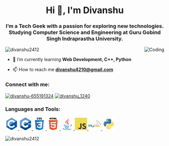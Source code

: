 <h1 align="center">Hi 👋, I'm Divanshu</h1>
<h3 align="center">I’m a Tech Geek with a passion for exploring new technologies. Studying Computer Science and Engineering at Guru Gobind Singh Indraprastha University.</h3>
<img align="right" alt="Coding" width"400" src="https://t4.ftcdn.net/jpg/08/70/32/31/240_F_870323199_ajFBiDNHIlYPyy5Hdl0BOXuLFqLsirD6.jpg">

<p align="left"> <img src="https://komarev.com/ghpvc/?username=divanshu2412&label=Profile%20views&color=0e75b6&style=flat" alt="divanshu2412" /> </p>

- 🌱 I’m currently learning **Web Development, C++, Python**

- 📫 How to reach me **divanshu4210@gmail.com**

<h3 align="left">Connect with me:</h3>
<p align="left">
<a href="https://linkedin.com/in/divanshu--655191324" target="blank"><img align="center" src="https://raw.githubusercontent.com/rahuldkjain/github-profile-readme-generator/master/src/images/icons/Social/linked-in-alt.svg" alt="divanshu-655191324" height="30" width="40" /></a>
<a href="https://instagram.com/divanshu_1240" target="blank"><img align="center" src="https://raw.githubusercontent.com/rahuldkjain/github-profile-readme-generator/master/src/images/icons/Social/instagram.svg" alt="divanshu_1240" height="30" width="40" /></a>
</p>

<h3 align="left">Languages and Tools:</h3>
<p align="left"> <a href="https://www.cprogramming.com/" target="_blank" rel="noreferrer"> <img src="https://raw.githubusercontent.com/devicons/devicon/master/icons/c/c-original.svg" alt="c" width="40" height="40"/> </a> <a href="https://www.w3schools.com/cpp/" target="_blank" rel="noreferrer"> <img src="https://raw.githubusercontent.com/devicons/devicon/master/icons/cplusplus/cplusplus-original.svg" alt="cplusplus" width="40" height="40"/> </a> <a href="https://www.w3schools.com/css/" target="_blank" rel="noreferrer"> <img src="https://raw.githubusercontent.com/devicons/devicon/master/icons/css3/css3-original-wordmark.svg" alt="css3" width="40" height="40"/> </a> <a href="https://www.w3.org/html/" target="_blank" rel="noreferrer"> <img src="https://raw.githubusercontent.com/devicons/devicon/master/icons/html5/html5-original-wordmark.svg" alt="html5" width="40" height="40"/> </a> <a href="https://www.java.com" target="_blank" rel="noreferrer"> <img src="https://raw.githubusercontent.com/devicons/devicon/master/icons/java/java-original.svg" alt="java" width="40" height="40"/> </a> <a href="https://developer.mozilla.org/en-US/docs/Web/JavaScript" target="_blank" rel="noreferrer"> <img src="https://raw.githubusercontent.com/devicons/devicon/master/icons/javascript/javascript-original.svg" alt="javascript" width="40" height="40"/> </a> <a href="https://www.mysql.com/" target="_blank" rel="noreferrer"> <img src="https://raw.githubusercontent.com/devicons/devicon/master/icons/mysql/mysql-original-wordmark.svg" alt="mysql" width="40" height="40"/> </a> <a href="https://www.python.org" target="_blank" rel="noreferrer"> <img src="https://raw.githubusercontent.com/devicons/devicon/master/icons/python/python-original.svg" alt="python" width="40" height="40"/> </a> </p>

<p><img align="center" src="https://github-readme-stats.vercel.app/api/top-langs?username=divanshu2412&show_icons=true&locale=en&layout=compact" alt="divanshu2412" /></p>
